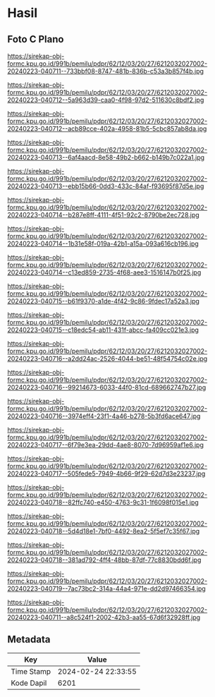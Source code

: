 # Hasil

## Foto C Plano

https://sirekap-obj-formc.kpu.go.id/991b/pemilu/pdpr/62/12/03/20/27/6212032027002-20240223-040711--733bbf08-8747-481b-836b-c53a3b857f4b.jpg

https://sirekap-obj-formc.kpu.go.id/991b/pemilu/pdpr/62/12/03/20/27/6212032027002-20240223-040712--5a963d39-caa0-4f98-97d2-511630c8bdf2.jpg

https://sirekap-obj-formc.kpu.go.id/991b/pemilu/pdpr/62/12/03/20/27/6212032027002-20240223-040712--acb89cce-402a-4958-81b5-5cbc857ab8da.jpg

https://sirekap-obj-formc.kpu.go.id/991b/pemilu/pdpr/62/12/03/20/27/6212032027002-20240223-040713--6af4aacd-8e58-49b2-b662-b149b7c022a1.jpg

https://sirekap-obj-formc.kpu.go.id/991b/pemilu/pdpr/62/12/03/20/27/6212032027002-20240223-040713--ebb15b66-0dd3-433c-84af-f93695f87d5e.jpg

https://sirekap-obj-formc.kpu.go.id/991b/pemilu/pdpr/62/12/03/20/27/6212032027002-20240223-040714--b287e8ff-4111-4f51-92c2-8790be2ec728.jpg

https://sirekap-obj-formc.kpu.go.id/991b/pemilu/pdpr/62/12/03/20/27/6212032027002-20240223-040714--1b31e58f-019a-42b1-a15a-093a616cb196.jpg

https://sirekap-obj-formc.kpu.go.id/991b/pemilu/pdpr/62/12/03/20/27/6212032027002-20240223-040714--c13ed859-2735-4f68-aee3-1516147b0f25.jpg

https://sirekap-obj-formc.kpu.go.id/991b/pemilu/pdpr/62/12/03/20/27/6212032027002-20240223-040715--b61f9370-a1de-4f42-9c86-9fdec17a52a3.jpg

https://sirekap-obj-formc.kpu.go.id/991b/pemilu/pdpr/62/12/03/20/27/6212032027002-20240223-040715--c18edc54-ab11-431f-abcc-fa409cc021e3.jpg

https://sirekap-obj-formc.kpu.go.id/991b/pemilu/pdpr/62/12/03/20/27/6212032027002-20240223-040716--a2dd24ac-2526-4044-be51-48f54754c02e.jpg

https://sirekap-obj-formc.kpu.go.id/991b/pemilu/pdpr/62/12/03/20/27/6212032027002-20240223-040716--99214673-6033-44f0-81cd-689662747b27.jpg

https://sirekap-obj-formc.kpu.go.id/991b/pemilu/pdpr/62/12/03/20/27/6212032027002-20240223-040716--3974eff4-23f1-4a46-b278-5b3fd6ace647.jpg

https://sirekap-obj-formc.kpu.go.id/991b/pemilu/pdpr/62/12/03/20/27/6212032027002-20240223-040717--6f79e3ea-29dd-4ae8-8070-7d96959af1e6.jpg

https://sirekap-obj-formc.kpu.go.id/991b/pemilu/pdpr/62/12/03/20/27/6212032027002-20240223-040717--505fede5-7949-4b66-9f29-62d7d3e23237.jpg

https://sirekap-obj-formc.kpu.go.id/991b/pemilu/pdpr/62/12/03/20/27/6212032027002-20240223-040718--82ffc740-e450-4763-9c31-1f6098f015e1.jpg

https://sirekap-obj-formc.kpu.go.id/991b/pemilu/pdpr/62/12/03/20/27/6212032027002-20240223-040718--5d4d18e1-7bf0-4492-8ea2-5f5ef7c35f67.jpg

https://sirekap-obj-formc.kpu.go.id/991b/pemilu/pdpr/62/12/03/20/27/6212032027002-20240223-040718--381ad792-4ff4-48bb-87df-77c8830bdd6f.jpg

https://sirekap-obj-formc.kpu.go.id/991b/pemilu/pdpr/62/12/03/20/27/6212032027002-20240223-040719--7ac73bc2-314a-44a4-971e-dd2d97466354.jpg

https://sirekap-obj-formc.kpu.go.id/991b/pemilu/pdpr/62/12/03/20/27/6212032027002-20240223-040711--a8c524f1-2002-42b3-aa55-67d6f32928ff.jpg


## Metadata

| Key        | Value               |
| ---------- | ------------------- |
| Time Stamp | 2024-02-24 22:33:55 |
| Kode Dapil | 6201                |



